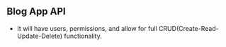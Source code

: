 ## Blog App API
- It will have users, permissions, and allow for full CRUD(Create-Read-Update-Delete) functionality.
